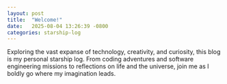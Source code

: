```yaml
---
layout: post
title:  "Welcome!"
date:   2025-08-04 13:26:39 -0800
categories: starship-log
---
```

Exploring the vast expanse of technology, creativity, and curiosity, this blog is my personal starship log. From coding adventures and software engineering missions to reflections on life and the universe, join me as I boldly go where my imagination leads.
